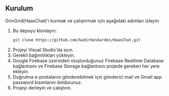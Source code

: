 ## Kurulum

GrinGrid(HaasChat)'i kurmak ve çalıştırmak için aşağıdaki adımları izleyin:

1. Bu depoyu klonlayın:
    ```bash
    git clone https://github.com/kadirbeskardes/HaasChat.git
    ```
2. Projeyi Visual Studio'da açın.
3. Gerekli bağımlılıkları yükleyin.
4. Google Firebase üzerinden oluşturduğunuz Firebase Realtime Database bağlantısını ve Firebase Storage bağlantısını projede gereken her yere ekleyin.
5. Doğrulma e-postalarını gönderebilmek için gönderici mail ve Gmail app password kısımlarını doldurunuz.
6. Projeyi derleyin ve çalıştırın.

